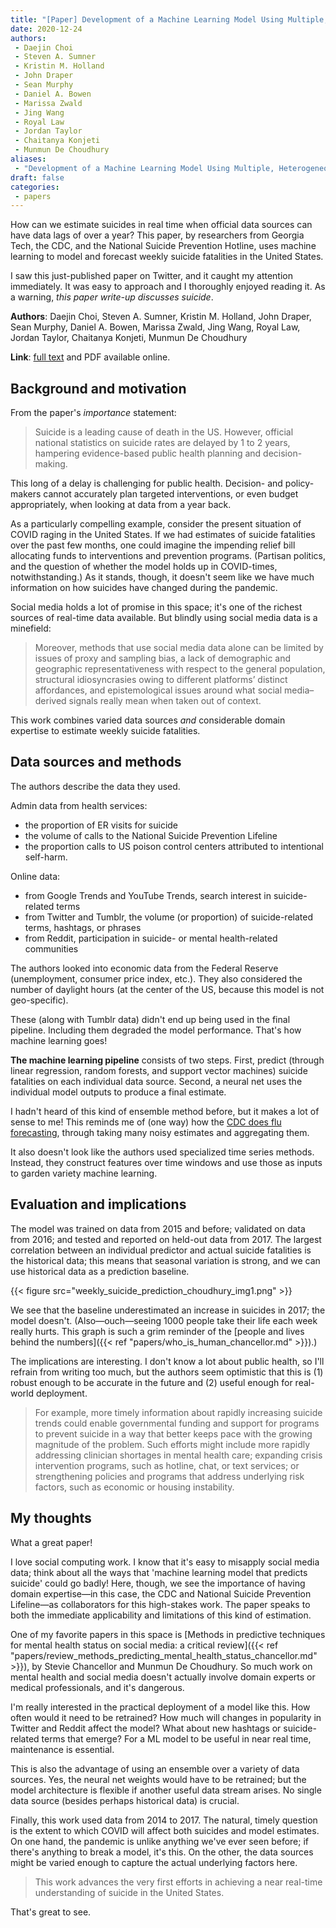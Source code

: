 ```yaml
---
title: "[Paper] Development of a Machine Learning Model Using Multiple, Heterogeneous Data Sources to Estimate Weekly US Suicide Fatalities"
date: 2020-12-24
authors:
 - Daejin Choi
 - Steven A. Sumner
 - Kristin M. Holland
 - John Draper
 - Sean Murphy
 - Daniel A. Bowen
 - Marissa Zwald
 - Jing Wang
 - Royal Law
 - Jordan Taylor
 - Chaitanya Konjeti
 - Munmun De Choudhury
aliases:
 - "Development of a Machine Learning Model Using Multiple, Heterogeneous Data Sources to Estimate Weekly US Suicide Fatalities"
draft: false
categories:
 - papers
---
```


How can we estimate suicides in real time when official data sources can have data lags of over a year? This paper, by researchers from Georgia Tech, the CDC, and the National Suicide Prevention Hotline, uses machine learning to model and forecast weekly suicide fatalities in the United States.

<!--more-->

I saw this just-published paper on Twitter, and it caught my attention immediately. It was easy to approach and I thoroughly enjoyed reading it. As a warning, *this paper write-up discusses suicide*.

**Authors**: Daejin Choi, Steven A. Sumner, Kristin M. Holland, John Draper, Sean Murphy, Daniel A. Bowen, Marissa Zwald, Jing Wang, Royal Law, Jordan Taylor, Chaitanya Konjeti, Munmun De Choudhury

**Link**: [full text](https://jamanetwork.com/journals/jamanetworkopen/fullarticle/2774462) and PDF available online.

## Background and motivation
From the paper's *importance* statement:

> Suicide is a leading cause of death in the US. However, official national statistics on suicide rates are delayed by 1 to 2 years, hampering evidence-based public health planning and decision-making.

This long of a delay is challenging for public health. Decision- and policy-makers cannot accurately plan targeted interventions, or even budget appropriately, when looking at data from a year back.

As a particularly compelling example, consider the present situation of COVID raging in the United States. If we had estimates of suicide fatalities over the past few months, one could imagine the impending relief bill allocating funds to interventions and prevention programs. (Partisan politics, and the question of whether the model holds up in COVID-times, notwithstanding.) As it stands, though, it doesn't seem like we have much information on how suicides have changed during the pandemic. 

Social media holds a lot of promise in this space; it's one of the richest sources of real-time data available. But blindly using social media data is a minefield:

> Moreover, methods that use social media data alone can be limited by issues of proxy and sampling bias, a lack of demographic and geographic representativeness with respect to the general population, structural idiosyncrasies owing to different platforms’ distinct affordances, and epistemological issues around what social media–derived signals really mean when taken out of context.

This work combines varied data sources *and* considerable domain expertise to estimate weekly suicide fatalities.

## Data sources and methods
The authors describe the data they used.

Admin data from health services:
 - the proportion of ER visits for suicide
 - the volume of calls to the National Suicide Prevention Lifeline
 - the proportion calls to US poison control centers attributed to intentional self-harm.

Online data:
 - from Google Trends and YouTube Trends, search interest in suicide-related terms
 - from Twitter and Tumblr, the volume (or proportion) of suicide-related terms, hashtags, or phrases
 - from Reddit, participation in suicide- or mental health-related communities

The authors looked into economic data from the Federal Reserve (unemployment, consumer price index, etc.). They also considered the number of daylight hours (at the center of the US, because this model is not geo-specific).

These (along with Tumblr data) didn't end up being used in the final pipeline. Including them degraded the model performance. That's how machine learning goes!

**The machine learning pipeline** consists of two steps. First, predict (through linear regression, random forests, and support vector machines) suicide fatalities on each individual data source. Second, a neural net uses the individual model outputs to produce a final estimate.

I hadn't heard of this kind of ensemble method before, but it makes a lot of sense to me! This reminds me of (one way) how the [CDC does flu forecasting](https://www.technologyreview.com/2020/03/13/905313/cdc-cmu-forecasts-coronavirus-spread/), through taking many noisy estimates and aggregating them.

It also doesn't look like the authors used specialized time series methods. Instead, they construct features over time windows and use those as inputs to garden variety machine learning.


## Evaluation and implications
The model was trained on data from 2015 and before; validated on data from 2016; and tested and reported on held-out data from 2017. The largest correlation between an individual predictor and actual suicide fatalities is the historical data; this means that seasonal variation is strong, and we can use historical data as a prediction baseline.

{{< figure src="weekly_suicide_prediction_choudhury_img1.png" >}}

We see that the baseline underestimated an increase in suicides in 2017; the model doesn't. (Also—ouch—seeing 1000 people take their life each week really hurts. This graph is such a grim reminder of the [people and lives behind the numbers]({{< ref "papers/who_is_human_chancellor.md" >}}).)

The implications are interesting. I don't know a lot about public health, so I'll refrain from writing too much, but the authors seem optimistic that this is (1) robust enough to be accurate in the future and (2) useful enough for real-world deployment.

> For example, more timely information about rapidly increasing suicide trends could enable governmental funding and support for programs to prevent suicide in a way that better keeps pace with the growing magnitude of the problem. Such efforts might include more rapidly addressing clinician shortages in mental health care; expanding crisis intervention programs, such as hotline, chat, or text services; or strengthening policies and programs that address underlying risk factors, such as economic or housing instability.


## My thoughts
What a great paper!

I love social computing work. I know that it's easy to misapply social media data; think about all the ways that 'machine learning model that predicts suicide' could go badly! Here, though, we see the importance of having domain expertise—in this case, the CDC and National Suicide Prevention Lifeline—as collaborators for this high-stakes work. The paper speaks to both the immediate applicability and limitations of this kind of estimation.

One of my favorite papers in this space is [Methods in predictive techniques for mental health status on social media: a critical review]({{< ref "papers/review_methods_predicting_mental_health_status_chancellor.md" >}}), by Stevie Chancellor and Munmun De Choudhury. So much work on mental health and social media doesn't actually involve domain experts or medical professionals, and it's dangerous.

I'm really interested in the practical deployment of a model like this. How often would it need to be retrained? How much will changes in popularity in Twitter and Reddit affect the model? What about new hashtags or suicide-related terms that emerge? For a ML model to be useful in near real time, maintenance is essential.

This is also the advantage of using an ensemble over a variety of data sources. Yes, the neural net weights would have to be retrained; but the model architecture is flexible if another useful data stream arises. No single data source (besides perhaps historical data) is crucial.

Finally, this work used data from 2014 to 2017. The natural, timely question is the extent to which COVID will affect both suicides and model estimates. On one hand, the pandemic is unlike anything we've ever seen before; if there's anything to break a model, it's this. On the other, the data sources might be varied enough to capture the actual underlying factors here.

> This work advances the very first efforts in achieving a near real-time understanding of suicide in the United States.

That's great to see.










